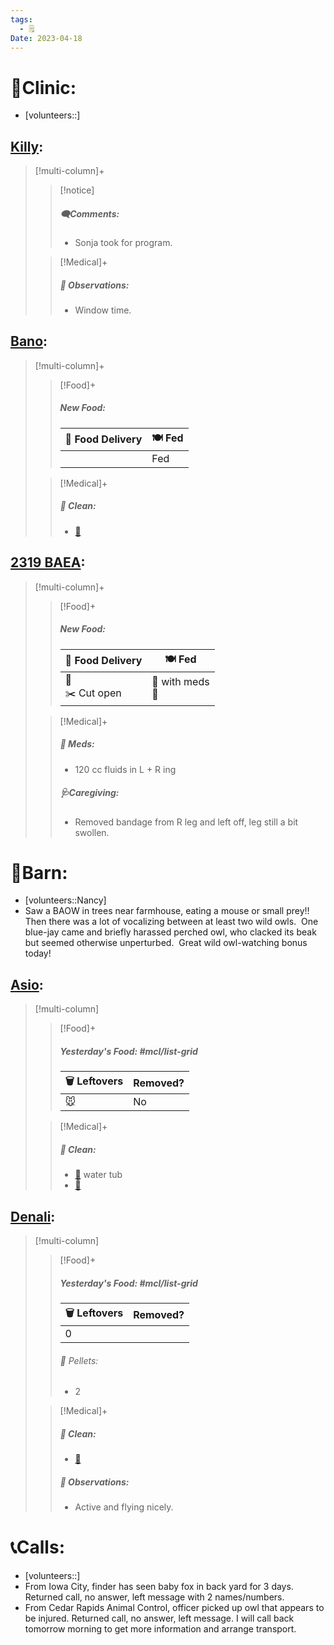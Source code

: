 ```yaml
---
tags:
  - 🗒️
Date: 2023-04-18
---
```


# 🏥Clinic:
- [volunteers::]

## [Killy](../RARE%20Birds/Ed%20Birds/Killy.md):
> [!multi-column]+
>
>> [!notice]
>> ##### 🗨️Comments:
>> - Sonja took for program.
>
>> [!Medical]+
>> ##### 🔭 Observations:
>> - Window time.

## [Bano](../RARE%20Birds/Ed%20Birds/Bano.md):
> [!multi-column]+
>
>> [!Food]+
>> ##### New Food:
>> |🚚 Food Delivery| 🍽️ Fed|
>> |---|---|
>>||Fed
>
>> [!Medical]+
>>##### 🫧 Clean:
>> - [🧽](../Admin/Codes/Scrubbed%20cage.md)

## [2319 BAEA](../RARE%20Birds/2319%20BAEA.md):
> [!multi-column]+
>
>> [!Food]+
>> ##### New Food:
>> |🚚 Food Delivery| 🍽️ Fed|
>> |---|---|
>>|🫱<br>✂️ Cut open|🐀 with meds<br>🐀
>
>> [!Medical]+
>> ##### 💊 Meds:
>> - 120 cc fluids in L + R ing
>>
>> ##### 🩺Caregiving:
>> - Removed bandage from R leg and left off, leg still a bit swollen. 

# 🏡Barn:
- [volunteers::Nancy]
- Saw a BAOW in trees near farmhouse, eating a mouse or small prey!!  Then there was a lot of vocalizing between at least two wild owls.  One blue-jay came and briefly harassed perched owl, who clacked its beak but seemed otherwise unperturbed.  Great wild owl-watching bonus today!

## [Asio](../RARE%20Birds/Ed%20Birds/Asio.md):
> [!multi-column]
>
>> [!Food]+
>> ##### Yesterday's Food: #mcl/list-grid
>> |🗑️ Leftovers| Removed?
>> |---|---|
>>|🐭|No
>
>> [!Medical]+
>>##### 🫧 Clean:
>>- [🧽](../Admin/Codes/Scrubbed%20cage.md) water tub
>>- [🧹](../Admin/Codes/Raked%20cage.md)

## [Denali](../RARE%20Birds/Ed%20Birds/Denali.md):
> [!multi-column]
>
>> [!Food]+
>> ##### Yesterday's Food: #mcl/list-grid
>> |🗑️ Leftovers| Removed?
>> |---|---|
>>|0|
>>
>>###### 💩 Pellets:
>>- 2
>
>> [!Medical]+
>>##### 🫧 Clean:
>>- [🧹](../Admin/Codes/Raked%20cage.md)
>>
>> ##### 🔭 Observations:
>> - Active and flying nicely.

# 📞Calls:
- [volunteers::]
- From Iowa City, finder has seen baby fox in back yard for 3 days. Returned call, no answer, left message with 2 names/numbers.
- From Cedar Rapids Animal Control, officer picked up owl that appears to be injured. Returned call, no answer, left message. I will call back tomorrow morning to get more information and arrange transport.